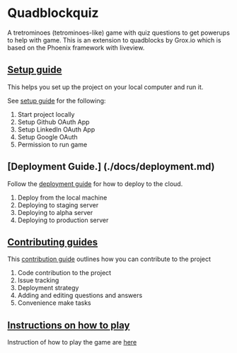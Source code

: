 # Quadblockquiz
A tretrominoes (tetrominoes-like) game with quiz questions to get powerups to help with game. This is an extension to quadblocks by Grox.io which is based on the Phoenix framework with liveview.

## [Setup guide](./docs/setup.md)
This helps you set up the project on your local computer and run it.

See [setup guide](./docs/setup.md) for the following:

1. Start project locally
2. Setup Github OAuth App
3. Setup LinkedIn OAuth App
4. Setup Google OAuth
5. Permission to run game

## [Deployment Guide.] (./docs/deployment.md)
Follow the [deployment guide](./docs/deployment.md) for how to deploy to the cloud.

1. Deploy from the local machine
2. Deploying to staging server
3. Deploying to alpha server
4. Deploying to production server

## [Contributing guides](./docs/contributing.md)
This [contribution guide](./docs/contributing.md) outlines how you can contribute to the project

1. Code contribution to the project
1. Issue tracking
1. Deployment strategy
1. Adding and editing questions and answers
1. Convenience make tasks

## [Instructions on how to play](./docs/HowToPlay.md)
Instruction of how to play the game
are [here](./docs/HowToPlay.md)
